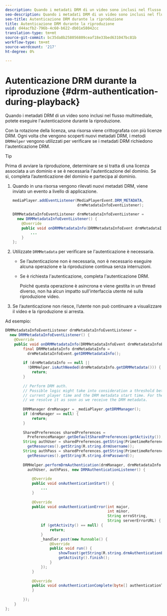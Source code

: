 ```yaml
---
description: Quando i metadati DRM di un video sono inclusi nel flusso multimediale, potete eseguire l'autenticazione durante la riproduzione.
seo-description: Quando i metadati DRM di un video sono inclusi nel flusso multimediale, potete eseguire l'autenticazione durante la riproduzione.
seo-title: Autenticazione DRM durante la riproduzione
title: Autenticazione DRM durante la riproduzione
uuid: d44acfb2-796b-4c60-b622-db01e58042cc
translation-type: tm+mt
source-git-commit: bc35da8b258056809ceaf18e33bed631047bc81b
workflow-type: tm+mt
source-wordcount: '217'
ht-degree: 0%

---
```



# Autenticazione DRM durante la riproduzione {#drm-authentication-during-playback}

Quando i metadati DRM di un video sono inclusi nel flusso multimediale, potete eseguire l&#39;autenticazione durante la riproduzione.

Con la rotazione della licenza, una risorsa viene crittografata con più licenze DRM. Ogni volta che vengono scoperti nuovi metadati DRM, i metodi `DRMHelper` vengono utilizzati per verificare se i metadati DRM richiedono l&#39;autenticazione DRM.

>[!TIP]
>
>Prima di avviare la riproduzione, determinare se si tratta di una licenza associata a un dominio e se è necessaria l&#39;autenticazione del dominio. Se sì, completa l’autenticazione del dominio e partecipa al dominio.

1. Quando in una risorsa vengono rilevati nuovi metadati DRM, viene inviato un evento a livello di applicazione.

   ```java
   mediaPlayer.addEventListener(MediaPlayerEvent.DRM_METADATA,  
                                drmMetadataInfoEventListener); 
   
   DRMMetadataInfoEventListener drmMetadataInfoEventListener =  
     new DRMMetadataInfoEventListener() { 
       @Override 
       public void onDRMMetadataInfo(DRMMetadataInfoEvent drmMetadataInfoEvent) { 
           ... 
       } 
   };
   ```

1. Utilizzate `DRMMetadata` per verificare se l&#39;autenticazione è necessaria.

   * Se l’autenticazione non è necessaria, non è necessario eseguire alcuna operazione e la riproduzione continua senza interruzioni.
   * Se è richiesta l&#39;autenticazione, completa l&#39;autenticazione DRM.

      Poiché questa operazione è asincrona e viene gestita in un thread diverso, non ha alcun impatto sull&#39;interfaccia utente né sulla riproduzione video.

1. Se l’autenticazione non riesce, l’utente non può continuare a visualizzare il video e la riproduzione si arresta.

<!--<a id="example_939B95F831A245869F9248E2767F260C"></a>-->

Ad esempio:

```java
DRMMetadataInfoEventListener drmMetadataInfoEventListener =  
  new DRMMetadataInfoEventListener() { 
    @Override 
    public void onDRMMetadataInfo(DRMMetadataInfoEvent drmMetadataInfoEvent) { 
        final DRMMetadataInfo drmMetadataInfo =  
          drmMetadataInfoEvent.getDRMMetadataInfo(); 
 
        if (drmMetadataInfo == null ||  
          !DRMHelper.isAuthNeeded(drmMetadataInfo.getDRMMetadata())) { 
            return; 
        } 
 
        // Perform DRM auth. 
        // Possible logic might take into consideration a threshold between the  
        // current player time and the DRM metadata start time. For the time being,  
        // we resolve it as soon as we receive the DRM metadata. 
 
        DRMManager drmManager = _mediaPlayer.getDRMManager(); 
        if (drmManager == null) { 
            return; 
        } 
 
        SharedPreferences sharedPreferences =  
          PreferenceManager.getDefaultSharedPreferences(getActivity()); 
        String authUser = sharedPreferences.getString(PrimetimeReference.SETTINGS_DRM_USERNAME,  
          getResources().getString(R.string.drmUsername)); 
        String authPass = sharedPreferences.getString(PrimetimeReference.SETTINGS_DRM_PASSWORD,  
          getResources().getString(R.string.drmPassword)); 
 
        DRMHelper.performDrmAuthentication(drmManager, drmMetadataInfo.getDRMMetadata(),  
          authUser, authPass, new DRMAuthenticationListener() { 
 
            @Override 
            public void onAuthenticationStart() { 
                ... 
            } 
 
            @Override 
            public void onAuthenticationError(int major,  
                                              int minor,  
                                              String erroString,  
                                              String serverErrorURL) { 
                if (getActivity() == null) { 
                    return; 
                } 
                _handler.post(new Runnable() { 
                    @Override 
                    public void run() { 
                        showToast(getString(R.string.drmAuthenticationError)); 
                        getActivity().finish(); 
                    } 
                }); 
            } 
 
            @Override 
            public void onAuthenticationComplete(byte[] authenticationToken) { 
            } 
 
        }); 
    } 
}; 
```
